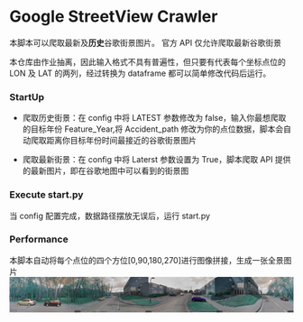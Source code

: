 # Google StreetView Crawler

本脚本可以爬取最新及**历史**谷歌街景图片。
官方 API 仅允许爬取最新谷歌街景

本仓库由作业抽离，因此输入格式不具有普遍性，但只要有代表每个坐标点位的 LON 及 LAT 的两列，经过转换为 dataframe 都可以简单修改代码后运行。

### StartUp

- 爬取历史街景：在 config 中将 LATEST 参数修改为 false，输入你最想爬取的目标年份 Feature_Year,将 Accident_path 修改为你的点位数据，脚本会自动爬取距离你目标年份时间最接近的谷歌街景图片

- 爬取最新街景：在 config 中将 Laterst 参数设置为 True，脚本爬取 API 提供的最新图片，即在谷歌地图中可以看到的街景图

### Execute start.py

当 config 配置完成，数据路径摆放无误后，运行 start.py

### Performance

本脚本自动将每个点位的四个方位[0,90,180,270]进行图像拼接，生成一张全景图片![img](./img/ikgZ28QsyHfgouO-ltjl7Q.jpg)

